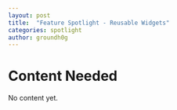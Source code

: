 ```yaml
---
layout: post
title:  "Feature Spotlight - Reusable Widgets"
categories: spotlight
author: groundh0g
---
```


# Content Needed

No content yet.